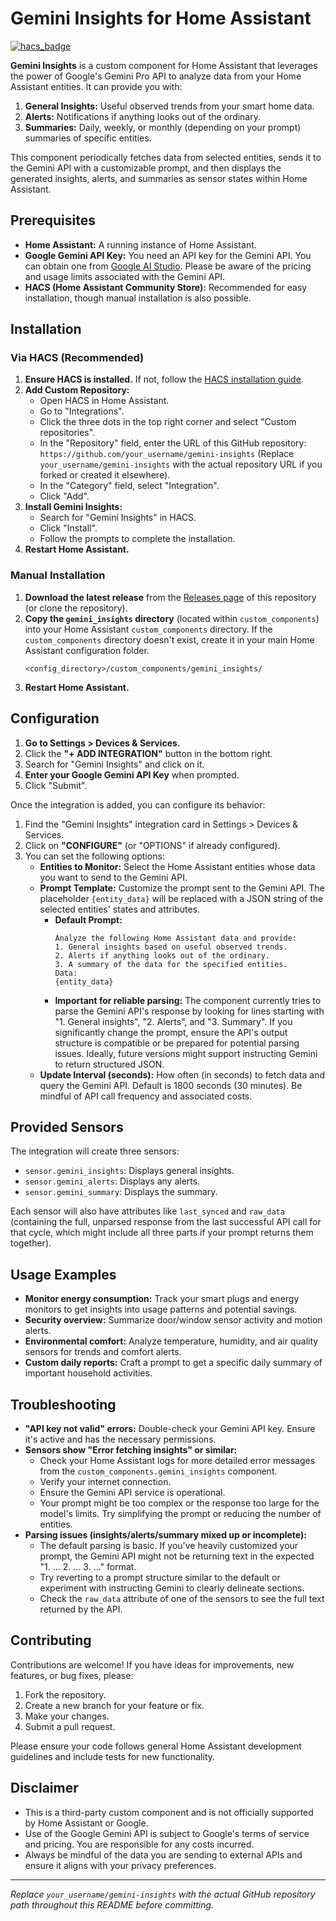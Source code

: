 # Gemini Insights for Home Assistant

[![hacs_badge](https://img.shields.io/badge/HACS-Default-orange.svg)](https://github.com/hacs/integration)

**Gemini Insights** is a custom component for Home Assistant that leverages the power of Google's Gemini Pro API to analyze data from your Home Assistant entities. It can provide you with:

1.  **General Insights:** Useful observed trends from your smart home data.
2.  **Alerts:** Notifications if anything looks out of the ordinary.
3.  **Summaries:** Daily, weekly, or monthly (depending on your prompt) summaries of specific entities.

This component periodically fetches data from selected entities, sends it to the Gemini API with a customizable prompt, and then displays the generated insights, alerts, and summaries as sensor states within Home Assistant.

## Prerequisites

*   **Home Assistant:** A running instance of Home Assistant.
*   **Google Gemini API Key:** You need an API key for the Gemini API. You can obtain one from [Google AI Studio](https://aistudio.google.com/app/apikey). Please be aware of the pricing and usage limits associated with the Gemini API.
*   **HACS (Home Assistant Community Store):** Recommended for easy installation, though manual installation is also possible.

## Installation

### Via HACS (Recommended)

1.  **Ensure HACS is installed.** If not, follow the [HACS installation guide](https://hacs.xyz/docs/installation/prerequisites).
2.  **Add Custom Repository:**
    *   Open HACS in Home Assistant.
    *   Go to "Integrations".
    *   Click the three dots in the top right corner and select "Custom repositories".
    *   In the "Repository" field, enter the URL of this GitHub repository: `https://github.com/your_username/gemini-insights` (Replace `your_username/gemini-insights` with the actual repository URL if you forked or created it elsewhere).
    *   In the "Category" field, select "Integration".
    *   Click "Add".
3.  **Install Gemini Insights:**
    *   Search for "Gemini Insights" in HACS.
    *   Click "Install".
    *   Follow the prompts to complete the installation.
4.  **Restart Home Assistant.**

### Manual Installation

1.  **Download the latest release** from the [Releases page](https://github.com/your_username/gemini-insights/releases) of this repository (or clone the repository).
2.  **Copy the `gemini_insights` directory** (located within `custom_components`) into your Home Assistant `custom_components` directory. If the `custom_components` directory doesn't exist, create it in your main Home Assistant configuration folder.
    ```
    <config_directory>/custom_components/gemini_insights/
    ```
3.  **Restart Home Assistant.**

## Configuration

1.  **Go to Settings > Devices & Services.**
2.  Click the **"+ ADD INTEGRATION"** button in the bottom right.
3.  Search for "Gemini Insights" and click on it.
4.  **Enter your Google Gemini API Key** when prompted.
5.  Click "Submit".

Once the integration is added, you can configure its behavior:

1.  Find the "Gemini Insights" integration card in Settings > Devices & Services.
2.  Click on **"CONFIGURE"** (or "OPTIONS" if already configured).
3.  You can set the following options:
    *   **Entities to Monitor:** Select the Home Assistant entities whose data you want to send to the Gemini API.
    *   **Prompt Template:** Customize the prompt sent to the Gemini API. The placeholder `{entity_data}` will be replaced with a JSON string of the selected entities' states and attributes.
        *   **Default Prompt:**
            ```
            Analyze the following Home Assistant data and provide:
            1. General insights based on useful observed trends.
            2. Alerts if anything looks out of the ordinary.
            3. A summary of the data for the specified entities.
            Data:
            {entity_data}
            ```
        *   **Important for reliable parsing:** The component currently tries to parse the Gemini API's response by looking for lines starting with "1. General insights", "2. Alerts", and "3. Summary". If you significantly change the prompt, ensure the API's output structure is compatible or be prepared for potential parsing issues. Ideally, future versions might support instructing Gemini to return structured JSON.
    *   **Update Interval (seconds):** How often (in seconds) to fetch data and query the Gemini API. Default is 1800 seconds (30 minutes). Be mindful of API call frequency and associated costs.

## Provided Sensors

The integration will create three sensors:

*   `sensor.gemini_insights`: Displays general insights.
*   `sensor.gemini_alerts`: Displays any alerts.
*   `sensor.gemini_summary`: Displays the summary.

Each sensor will also have attributes like `last_synced` and `raw_data` (containing the full, unparsed response from the last successful API call for that cycle, which might include all three parts if your prompt returns them together).

## Usage Examples

*   **Monitor energy consumption:** Track your smart plugs and energy monitors to get insights into usage patterns and potential savings.
*   **Security overview:** Summarize door/window sensor activity and motion alerts.
*   **Environmental comfort:** Analyze temperature, humidity, and air quality sensors for trends and comfort alerts.
*   **Custom daily reports:** Craft a prompt to get a specific daily summary of important household activities.

## Troubleshooting

*   **"API key not valid" errors:** Double-check your Gemini API key. Ensure it's active and has the necessary permissions.
*   **Sensors show "Error fetching insights" or similar:**
    *   Check your Home Assistant logs for more detailed error messages from the `custom_components.gemini_insights` component.
    *   Verify your internet connection.
    *   Ensure the Gemini API service is operational.
    *   Your prompt might be too complex or the response too large for the model's limits. Try simplifying the prompt or reducing the number of entities.
*   **Parsing issues (insights/alerts/summary mixed up or incomplete):**
    *   The default parsing is basic. If you've heavily customized your prompt, the Gemini API might not be returning text in the expected "1. ... 2. ... 3. ..." format.
    *   Try reverting to a prompt structure similar to the default or experiment with instructing Gemini to clearly delineate sections.
    *   Check the `raw_data` attribute of one of the sensors to see the full text returned by the API.

## Contributing

Contributions are welcome! If you have ideas for improvements, new features, or bug fixes, please:

1.  Fork the repository.
2.  Create a new branch for your feature or fix.
3.  Make your changes.
4.  Submit a pull request.

Please ensure your code follows general Home Assistant development guidelines and include tests for new functionality.

## Disclaimer

*   This is a third-party custom component and is not officially supported by Home Assistant or Google.
*   Use of the Google Gemini API is subject to Google's terms of service and pricing. You are responsible for any costs incurred.
*   Always be mindful of the data you are sending to external APIs and ensure it aligns with your privacy preferences.

---

*Replace `your_username/gemini-insights` with the actual GitHub repository path throughout this README before committing.*
